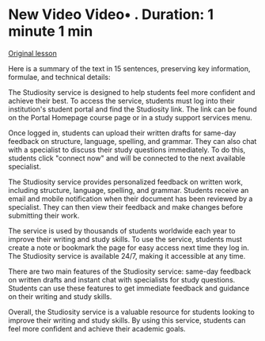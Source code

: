 # New Video Video• . Duration: 1 minute 1 min

[Original lesson](https://www.coursera.org/learn/uol-how-computers-work/lecture/2OezN/new-video)

Here is a summary of the text in 15 sentences, preserving key information, formulae, and technical details:

The Studiosity service is designed to help students feel more confident and achieve their best. To access the service, students must log into their institution's student portal and find the Studiosity link. The link can be found on the Portal Homepage course page or in a study support services menu.

Once logged in, students can upload their written drafts for same-day feedback on structure, language, spelling, and grammar. They can also chat with a specialist to discuss their study questions immediately. To do this, students click "connect now" and will be connected to the next available specialist.

The Studiosity service provides personalized feedback on written work, including structure, language, spelling, and grammar. Students receive an email and mobile notification when their document has been reviewed by a specialist. They can then view their feedback and make changes before submitting their work.

The service is used by thousands of students worldwide each year to improve their writing and study skills. To use the service, students must create a note or bookmark the page for easy access next time they log in. The Studiosity service is available 24/7, making it accessible at any time.

There are two main features of the Studiosity service: same-day feedback on written drafts and instant chat with specialists for study questions. Students can use these features to get immediate feedback and guidance on their writing and study skills.

Overall, the Studiosity service is a valuable resource for students looking to improve their writing and study skills. By using this service, students can feel more confident and achieve their academic goals.

